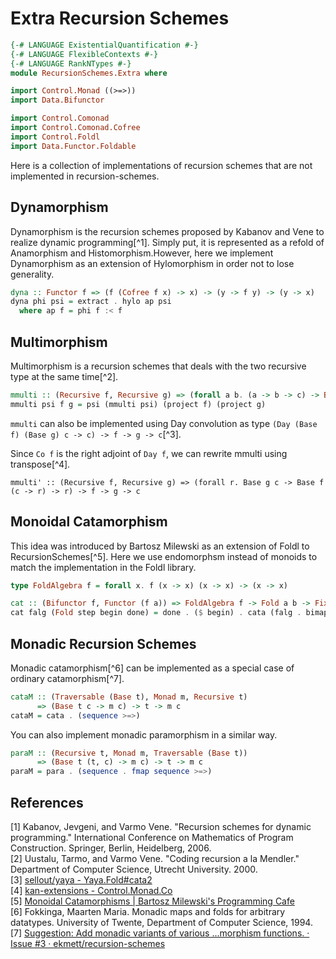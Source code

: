 # Extra Recursion Schemes

```hs
{-# LANGUAGE ExistentialQuantification #-}
{-# LANGUAGE FlexibleContexts #-}
{-# LANGUAGE RankNTypes #-}
module RecursionSchemes.Extra where

import Control.Monad ((>=>))
import Data.Bifunctor

import Control.Comonad
import Control.Comonad.Cofree
import Control.Foldl
import Data.Functor.Foldable
```

Here is a collection of implementations of recursion schemes that are not implemented in recursion-schemes.

## Dynamorphism
Dynamorphism is the recursion schemes proposed by Kabanov and Vene to realize dynamic programming[^1]. Simply put, it is represented as a refold of Anamorphism and Histomorphism.However, here we implement Dynamorphism as an extension of Hylomorphism in order not to lose generality.

```hs
dyna :: Functor f => (f (Cofree f x) -> x) -> (y -> f y) -> (y -> x)
dyna phi psi = extract . hylo ap psi
  where ap f = phi f :< f
```

## Multimorphism

Multimorphism is a recursion schemes that deals with the two recursive type at the same time[^2].

```hs
mmulti :: (Recursive f, Recursive g) => (forall a b. (a -> b -> c) -> Base f a -> Base g b -> c) -> f -> g -> c
mmulti psi f g = psi (mmulti psi) (project f) (project g)
```

`mmulti` can also be implemented using Day convolution as type `(Day (Base f) (Base g) c -> c) -> f -> g -> c`[^3].

Since `Co f` is the right adjoint of `Day f`, we can rewrite mmulti using transpose[^4].

`mmulti' :: (Recursive f, Recursive g) => (forall r. Base g c -> Base f (c -> r) -> r) -> f -> g -> c`

## Monoidal Catamorphism

This idea was introduced by Bartosz Milewski as an extension of Foldl to RecursionSchemes[^5]. Here we use endomorphsm instead of monoids to match the implementation in the Foldl library.

```hs
type FoldAlgebra f = forall x. f (x -> x) (x -> x) -> (x -> x)

cat :: (Bifunctor f, Functor (f a)) => FoldAlgebra f -> Fold a b -> Fix (f a) -> b
cat falg (Fold step begin done) = done . ($ begin) . cata (falg . bimap (flip step) id)
```

## Monadic Recursion Schemes
Monadic catamorphism[^6] can be implemented as a special case of ordinary catamorphism[^7].

```hs
cataM :: (Traversable (Base t), Monad m, Recursive t)
      => (Base t c -> m c) -> t -> m c
cataM = cata . (sequence >=>)
```

You can also implement monadic paramorphism in a similar way.

```hs
paraM :: (Recursive t, Monad m, Traversable (Base t))
      => (Base t (t, c) -> m c) -> t -> m c
paraM = para . (sequence . fmap sequence >=>)
```

## References
[1] Kabanov, Jevgeni, and Varmo Vene. "Recursion schemes for dynamic programming." International Conference on Mathematics of Program Construction. Springer, Berlin, Heidelberg, 2006.  
[2] Uustalu, Tarmo, and Varmo Vene. "Coding recursion a la Mendler." Department of Computer Science, Utrecht University. 2000.  
[3] [sellout/yaya - Yaya.Fold#cata2](https://github.com/sellout/yaya/blob/d75598e08b4ea85946857f7c0643811b858a9b2b/core/src/Yaya/Fold.hs#L178-L181)  
[4] [kan-extensions - Control.Monad.Co](https://hackage.haskell.org/package/kan-extensions-5.2.1/docs/Control-Monad-Co.html)  
[5] [Monoidal Catamorphisms \| Bartosz Milewski's Programming Cafe](https://bartoszmilewski.com/2020/06/15/monoidal-catamorphisms/)  
[6] Fokkinga, Maarten Maria. Monadic maps and folds for arbitrary datatypes. University of Twente, Department of Computer Science, 1994.  
[7] [Suggestion: Add monadic variants of various ...morphism functions. · Issue #3 · ekmett/recursion-schemes](https://github.com/ekmett/recursion-schemes/issues/3)
